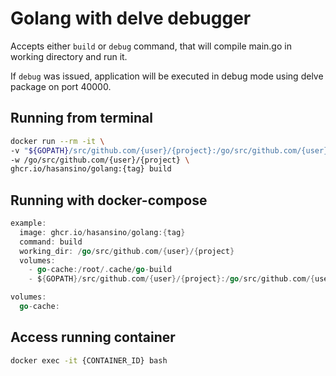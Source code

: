 # Golang with delve debugger

Accepts either `build` or `debug` command, that will compile
main.go in working directory and run it.  

If `debug` was issued, application will be executed in debug mode
using delve package on port 40000.

## Running from terminal

```bash
docker run --rm -it \
-v "${GOPATH}/src/github.com/{user}/{project}:/go/src/github.com/{user}/{project}" \
-w /go/src/github.com/{user}/{project} \
ghcr.io/hasansino/golang:{tag} build
```

## Running with docker-compose

```go
example:
  image: ghcr.io/hasansino/golang:{tag}
  command: build
  working_dir: /go/src/github.com/{user}/{project}
  volumes:
    - go-cache:/root/.cache/go-build
    - ${GOPATH}/src/github.com/{user}/{project}:/go/src/github.com/{user}/{project}

volumes:
  go-cache:
```

## Access running container

```bash
docker exec -it {CONTAINER_ID} bash
```
